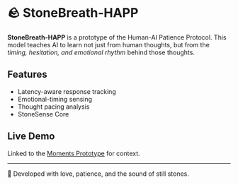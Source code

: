 
# 🪨 StoneBreath-HAPP

**StoneBreath-HAPP** is a prototype of the Human-AI Patience Protocol.
This model teaches AI to learn not just from human thoughts, but from the *timing, hesitation, and emotional rhythm* behind those thoughts.

## Features

- Latency-aware response tracking
- Emotional-timing sensing
- Thought pacing analysis
- StoneSense Core

## Live Demo

Linked to the [Moments Prototype](https://github.com/yourusername/Moments) for context.

---

🧠 Developed with love, patience, and the sound of still stones.
